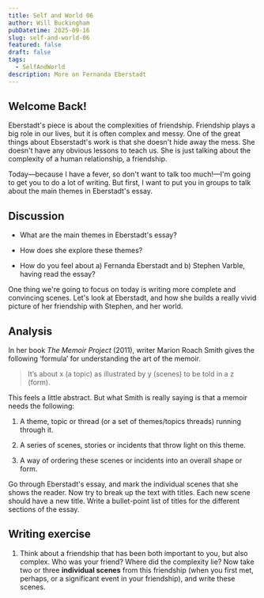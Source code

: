 ```yaml
---
title: Self and World 06
author: Will Buckingham
pubDatetime: 2025-09-16
slug: self-and-world-06
featured: false
draft: false
tags:
  - SelfAndWorld
description: More on Fernanda Eberstadt
---
```

## Welcome Back!

Eberstadt's piece is about the complexities of friendship. Friendship plays a big role in our lives, but it is often complex and messy. One of the great things about Ebserstadt's work is that she doesn't hide away the mess. She doesn't have any obvious lessons to teach us. She is just talking about the complexity of a human relationship, a friendship.

Today—because I have a fever, so don't want to talk too much!—I'm going to get you to do a lot of writing. But first, I want to put you in groups to talk about the main themes in Eberstadt's essay.

## Discussion

*   What are the main themes in Eberstadt's essay?
    
*   How does she explore these themes?
    
*   How do you feel about a) Fernanda Eberstadt and b) Stephen Varble, having read the essay?
    

One thing we're going to focus on today is writing more complete and convincing scenes. Let's look at Eberstadt, and how she builds a really vivid picture of her friendship with Stephen, and her world.

## Analysis

In her book _The Memoir Project_ (2011), writer Marion Roach Smith gives the following ‘formula’ for understanding the art of the memoir.

> It’s about x (a topic) as illustrated by y (scenes) to be told in a z (form).

This feels a little abstract. But what Smith is really saying is that a memoir needs the following:

1.  A theme, topic or thread (or a set of themes/topics threads) running through it.
    
2.  A series of scenes, stories or incidents that throw light on this theme.
    
3.  A way of ordering these scenes or incidents into an overall shape or form.
    

Go through Eberstadt's essay, and mark the individual scenes that she shows the reader. Now try to break up the text with titles. Each new scene should have a new title. Write a bullet-point list of titles for the different sections of the essay.

## Writing exercise

1.  Think about a friendship that has been both important to you, but also complex. Who was your friend? Where did the complexity lie? Now take two or three **individual scenes** from this friendship (when you first met, perhaps, or a significant event in your friendship), and write these scenes.